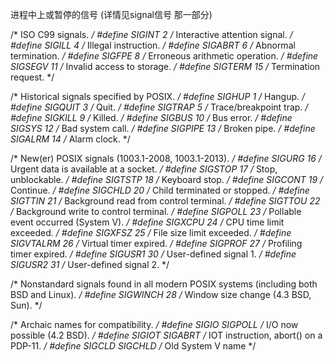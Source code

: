 进程中上或暂停的信号
(详情见signal信号 那一部分)

/* ISO C99 signals.  */
#define	SIGINT		2	/* Interactive attention signal.  */
#define	SIGILL		4	/* Illegal instruction.  */
#define	SIGABRT		6	/* Abnormal termination.  */
#define	SIGFPE		8	/* Erroneous arithmetic operation.  */
#define	SIGSEGV		11	/* Invalid access to storage.  */
#define	SIGTERM		15	/* Termination request.  */

/* Historical signals specified by POSIX. */
#define	SIGHUP		1	/* Hangup.  */
#define	SIGQUIT		3	/* Quit.  */
#define	SIGTRAP		5	/* Trace/breakpoint trap.  */
#define	SIGKILL		9	/* Killed.  */
#define SIGBUS		10	/* Bus error.  */
#define	SIGSYS		12	/* Bad system call.  */
#define	SIGPIPE		13	/* Broken pipe.  */
#define	SIGALRM		14	/* Alarm clock.  */

/* New(er) POSIX signals (1003.1-2008, 1003.1-2013).  */
#define	SIGURG		16	/* Urgent data is available at a socket.  */
#define	SIGSTOP		17	/* Stop, unblockable.  */
#define	SIGTSTP		18	/* Keyboard stop.  */
#define	SIGCONT		19	/* Continue.  */
#define	SIGCHLD		20	/* Child terminated or stopped.  */
#define	SIGTTIN		21	/* Background read from control terminal.  */
#define	SIGTTOU		22	/* Background write to control terminal.  */
#define	SIGPOLL		23	/* Pollable event occurred (System V).  */
#define	SIGXCPU		24	/* CPU time limit exceeded.  */
#define	SIGXFSZ		25	/* File size limit exceeded.  */
#define	SIGVTALRM	26	/* Virtual timer expired.  */
#define	SIGPROF		27	/* Profiling timer expired.  */
#define	SIGUSR1		30	/* User-defined signal 1.  */
#define	SIGUSR2		31	/* User-defined signal 2.  */

/* Nonstandard signals found in all modern POSIX systems
   (including both BSD and Linux).  */
#define	SIGWINCH	28	/* Window size change (4.3 BSD, Sun).  */

/* Archaic names for compatibility.  */
#define	SIGIO		SIGPOLL	/* I/O now possible (4.2 BSD).  */
#define	SIGIOT		SIGABRT	/* IOT instruction, abort() on a PDP-11.  */
#define	SIGCLD		SIGCHLD	/* Old System V name */
